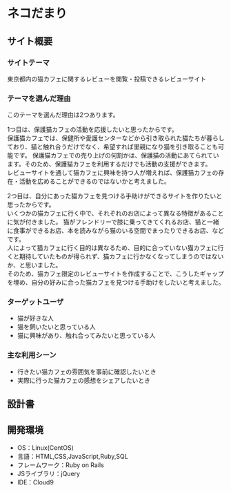 # ネコだまり

## サイト概要

### サイトテーマ
東京都内の猫カフェに関するレビューを閲覧・投稿できるレビューサイト

### テーマを選んだ理由
このテーマを選んだ理由は2つあります。

1つ目は、保護猫カフェの活動を応援したいと思ったからです。  
保護猫カフェでは、保健所や愛護センターなどから引き取られた猫たちが暮らしており、猫と触れ合うだけでなく、希望すれば里親になり猫を引き取ることも可能です。
保護猫カフェでの売り上げの何割かは、保護猫の活動にあてられています。そのため、保護猫カフェを利用するだけでも活動の支援ができます。  
レビューサイトを通して猫カフェに興味を持つ人が増えれば、保護猫カフェの存在・活動を広めることができるのではないかと考えました。

2つ目は、自分にあった猫カフェを見つける手助けができるサイトを作りたいと思ったからです。  
いくつかの猫カフェに行く中で、それぞれのお店によって異なる特徴があることに気が付きました。
猫がフレンドリーで膝に乗ってきてくれるお店、猫と一緒に食事ができるお店、本を読みながら猫のいる空間でまったりできるお店、などです。  
人によって猫カフェに行く目的は異なるため、目的に合っていない猫カフェに行くと期待していたものが得られず、猫カフェに行かなくなってしまうのではないか、と思いました。  
そのため、猫カフェ限定のレビューサイトを作成することで、こうしたギャップを埋め、自分の好みに合った猫カフェを見つける手助けをしたいと考えました。

### ターゲットユーザ
- 猫が好きな人
- 猫を飼いたいと思っている人
- 猫に興味があり、触れ合ってみたいと思っている人

### 主な利用シーン
- 行きたい猫カフェの雰囲気を事前に確認したいとき
- 実際に行った猫カフェの感想をシェアしたいとき

## 設計書


## 開発環境
- OS：Linux(CentOS)
- 言語：HTML,CSS,JavaScript,Ruby,SQL
- フレームワーク：Ruby on Rails
- JSライブラリ：jQuery
- IDE：Cloud9
